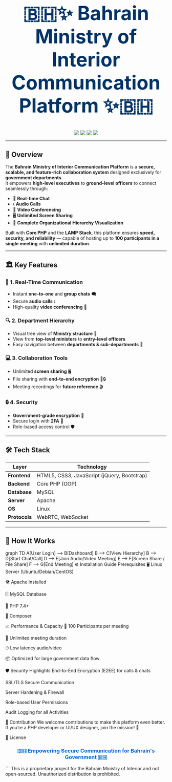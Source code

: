 <h1 align="center" style="font-size:60px; color:#003366;">🇧🇭✨ Bahrain Ministry of Interior Communication Platform ✨🇧🇭</h1>

<p align="center">
  <img src="https://img.shields.io/badge/Status-Active-success?style=for-the-badge&logo=statuspage&logoColor=white" />
  <img src="https://img.shields.io/badge/Technology-Core%20PHP-blue?style=for-the-badge&logo=php&logoColor=white" />
  <img src="https://img.shields.io/badge/Stack-LAMP-yellow?style=for-the-badge&logo=linux&logoColor=white" />
  <img src="https://img.shields.io/badge/Communication-Platform-green?style=for-the-badge&logo=wechat&logoColor=white" />
</p>

---

## 🌟 Overview

The **Bahrain Ministry of Interior Communication Platform** is a **secure, scalable, and feature-rich collaboration system** designed exclusively for **government departments**.  
It empowers **high-level executives** to **ground-level officers** to connect seamlessly through:

- 💬 **Real-time Chat**
- 📞 **Audio Calls**
- 🎥 **Video Conferencing**
- 🖥 **Unlimited Screen Sharing**
- 🏢 **Complete Organizational Hierarchy Visualization**

Built with **Core PHP** and the **LAMP Stack**, this platform ensures **speed, security, and reliability** — capable of hosting up to **100 participants in a single meeting** with **unlimited duration**.

---

## 🏛 Key Features

### 📡 **1. Real-Time Communication**
- Instant **one-to-one** and **group chats** 🗨
- Secure **audio calls** 📞
- High-quality **video conferencing** 🎥

### 🔍 **2. Department Hierarchy**
- Visual tree view of **Ministry structure** 🏢
- View from **top-level ministers** to **entry-level officers**  
- Easy navigation between **departments & sub-departments** 📂

### 💻 **3. Collaboration Tools**
- Unlimited **screen sharing** 🖥
- File sharing with **end-to-end encryption** 📁🔒
- Meeting recordings for **future reference** 🎬

### 🔒 **4. Security**
- **Government-grade encryption** 🔐
- Secure login with **2FA** 📲
- Role-based access control 🛡

---

## 🛠 Tech Stack

| Layer              | Technology |
|--------------------|------------|
| **Frontend**       | HTML5, CSS3, JavaScript (jQuery, Bootstrap) |
| **Backend**        | Core PHP (OOP) |
| **Database**       | MySQL |
| **Server**         | Apache |
| **OS**             | Linux |
| **Protocols**      | WebRTC, WebSocket |

---

## 🚀 How It Works

graph TD
    A[User Login] --> B[Dashboard]
    B --> C[View Hierarchy]
    B --> D[Start Chat/Call]
    D --> E[Join Audio/Video Meeting]
    E --> F[Screen Share / File Share]
    F --> G[End Meeting]
⚙ Installation Guide
Prerequisites
🖥 Linux Server (Ubuntu/Debian/CentOS)

🛠 Apache Installed

🗄 MySQL Database

🐘 PHP 7.4+

🔄 Composer

📈 Performance & Capacity
💯 100 Participants per meeting

🔄 Unlimited meeting duration

⏱ Low latency audio/video

📦 Optimized for large government data flow

🛡 Security Highlights
End-to-End Encryption (E2EE) for calls & chats

SSL/TLS Secure Communication

Server Hardening & Firewall

Role-based User Permissions

Audit Logging for all Activities

🤝 Contribution
We welcome contributions to make this platform even better.
If you’re a PHP developer or UI/UX designer, join the mission! 💪

📜 License

<h3 align="center" style="color:#0066cc;">🇧🇭 Empowering Secure Communication for Bahrain's Government 🇧🇭</h3> ```
This is a proprietary project for the Bahrain Ministry of Interior and not open-sourced. Unauthorized distribution is prohibited.
